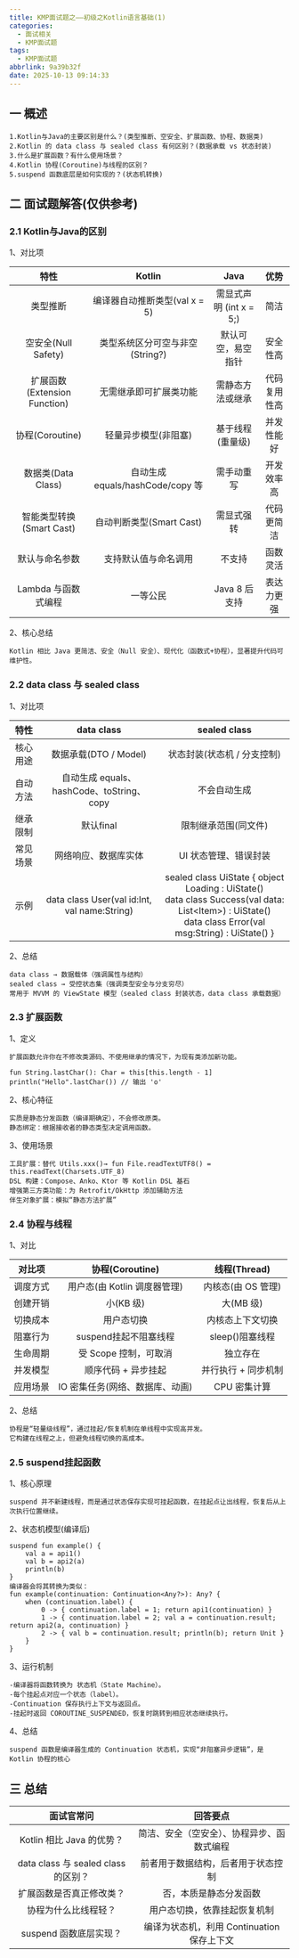 ```yaml
---
title: KMP面试题之——初级之Kotlin语言基础(1)
categories:
  - 面试相关
  - KMP面试题
tags:
  - KMP面试题
abbrlink: 9a39b32f
date: 2025-10-13 09:14:33
---
```

## 一 概述

```
1.Kotlin与Java的主要区别是什么？(类型推断、空安全、扩展函数、协程、数据类)
2.Kotlin 的 data class 与 sealed class 有何区别？(数据承载 vs 状态封装)
3.什么是扩展函数？有什么使用场景？
4.Kotlin 协程(Coroutine)与线程的区别？
5.suspend 函数底层是如何实现的？(状态机转换)
```

<!--more-->

## 二 面试题解答(仅供参考)

### 2.1 Kotlin与Java的区别

1、对比项

|             特性             |              Kotlin              |          Java           |     优势     |
| :--------------------------: | :------------------------------: | :---------------------: | :----------: |
|           类型推断           |  编译器自动推断类型(val x = 5)   | 需显式声明 (int x = 5;) |     简洁     |
|     空安全(Null Safety)      | 类型系统区分可空与非空 (String?) |   默认可空，易空指针    |   安全性高   |
| 扩展函数(Extension Function) |      无需继承即可扩展类功能      |    需静态方法或继承     | 代码复用性高 |
|       协程(Coroutine)        |       轻量异步模型(非阻塞)       |    基于线程(重量级)     |  并发性能好  |
|      数据类(Data Class)      | 自动生成 equals/hashCode/copy 等 |       需手动重写        |  开发效率高  |
|   智能类型转换(Smart Cast)   |     自动判断类型(Smart Cast)     |       需显式强转        |  代码更简洁  |
|        默认与命名参数        |       支持默认值与命名调用       |         不支持          |   函数灵活   |
|     Lambda 与函数式编程      |             一等公民             |      Java 8 后支持      |  表达力更强  |

2、核心总结

```
Kotlin 相比 Java 更简洁、安全（Null 安全）、现代化（函数式+协程），显著提升代码可维护性。
```

### 2.2 data class 与 sealed class

1、对比项

|   特性   |                  data class                  |                         sealed class                         |
| :------: | :------------------------------------------: | :----------------------------------------------------------: |
| 核心用途 |            数据承载(DTO / Model)             |                 状态封装(状态机 / 分支控制)                  |
| 自动方法 |  自动生成 equals、hashCode、toString、copy   |                         不会自动生成                         |
| 继承限制 |                  默认final                   |                     限制继承范围(同文件)                     |
| 常见场景 |             网络响应、数据库实体             |                    UI 状态管理、错误封装                     |
|   示例   | data class User(val id:Int, val name:String) | sealed class UiState { object Loading : UiState() <br>data class Success(val data: List\<Item>) : UiState()<br> data class Error(val msg:String) : UiState() } |

2、总结

```
data class → 数据载体（强调属性与结构）
sealed class → 受控状态集（强调类型安全与分支穷尽）
常用于 MVVM 的 ViewState 模型（sealed class 封装状态，data class 承载数据）
```

### 2.3 扩展函数

1、定义

```
扩展函数允许你在不修改类源码、不使用继承的情况下，为现有类添加新功能。

fun String.lastChar(): Char = this[this.length - 1]
println("Hello".lastChar()) // 输出 'o'
```

2、核心特征

```
实质是静态分发函数（编译期确定），不会修改原类。
静态绑定：根据接收者的静态类型决定调用函数。
```

3、使用场景

```
工具扩展：替代 Utils.xxx()→ fun File.readTextUTF8() = this.readText(Charsets.UTF_8)
DSL 构建：Compose、Anko、Ktor 等 Kotlin DSL 基石
增强第三方类功能：为 Retrofit/OkHttp 添加辅助方法
伴生对象扩展：模拟“静态方法扩展”
```

### 2.4 协程与线程

1、对比

|  对比项  |         协程(Coroutine)         |    线程(Thread)     |
| :------: | :-----------------------------: | :-----------------: |
| 调度方式 |  用户态(由 Kotlin 调度器管理)   | 内核态(由 OS 管理)  |
| 创建开销 |            小(KB 级)            |      大(MB 级)      |
| 切换成本 |           用户态切换            |  内核态上下文切换   |
| 阻塞行为 |      suspend挂起不阻塞线程      |   sleep()阻塞线程   |
| 生命周期 |      受 Scope 控制，可取消      |      独立存在       |
| 并发模型 |       顺序代码 + 异步挂起       | 并行执行 + 同步机制 |
| 应用场景 | IO 密集任务(网络、数据库、动画) |    CPU 密集计算     |

2、总结

```
协程是“轻量级线程”，通过挂起/恢复机制在单线程中实现高并发。
它构建在线程之上，但避免线程切换的高成本。
```

### 2.5 suspend挂起函数

1、核心原理

```
suspend 并不新建线程，而是通过状态保存实现可挂起函数，在挂起点让出线程，恢复后从上次执行位置继续。
```

2、状态机模型(编译后)

```
suspend fun example() {
    val a = api1()
    val b = api2(a)
    println(b)
}
编译器会将其转换为类似：
fun example(continuation: Continuation<Any?>): Any? {
    when (continuation.label) {
        0 -> { continuation.label = 1; return api1(continuation) }
        1 -> { continuation.label = 2; val a = continuation.result; return api2(a, continuation) }
        2 -> { val b = continuation.result; println(b); return Unit }
    }
}
```

3、运行机制

```
-编译器将函数转换为 状态机（State Machine）。
-每个挂起点对应一个状态（label）。
-Continuation 保存执行上下文与返回点。
-挂起时返回 COROUTINE_SUSPENDED，恢复时跳转到相应状态继续执行。
```

4、总结

```
suspend 函数是编译器生成的 Continuation 状态机，实现“非阻塞异步逻辑”，是 Kotlin 协程的核心
```

## 三 总结

|             面试官常问              |                  回答要点                  |
| :---------------------------------: | :----------------------------------------: |
|      Kotlin 相比 Java 的优势？      | 简洁、安全（空安全）、协程异步、函数式编程 |
| data class 与 sealed class 的区别？ |     前者用于数据结构，后者用于状态控制     |
|      扩展函数是否真正修改类？       |           否，本质是静态分发函数           |
|        协程为什么比线程轻？         |        用户态切换，依靠挂起恢复机制        |
|       suspend 函数底层实现？        | 编译为状态机，利用 Continuation 保存上下文 |

